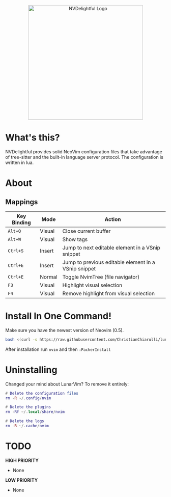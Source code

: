 <p align="center">
    <img
        width="360"
        src="https://raw.githubusercontent.com/Pocco81/TheSupercalifragilisticexpialidociousDots/dev/.config/nvim/resources/logo_nvdelightful.png"
        alt="NVDelightful Logo"
    />
</p>

# What's this?

NVDelightful provides solid NeoVim configuration files that take advantage of
tree-sitter and the built-in language server protocol. The configuration is written
in lua.

# About

## Mappings

| Key Binding | Mode   | Action                                               |
|-------------|--------|------------------------------------------------------|
| `Alt+Q`     | Visual | Close current buffer                                 |
| `Alt+W`     | Visual | Show tags                                            |
| `Ctrl+S`    | Insert | Jump to next editable element in a VSnip snippet     |
| `Ctrl+E`    | Insert | Jump to previous editable element in a VSnip snippet |
| `Ctrl+E`    | Normal | Toggle NvimTree (file navigator)                     |
| `F3`        | Visual | Highlight visual selection                           |
| `F4`        | Visual | Remove highlight from visual selection               |

# Install In One Command!

Make sure you have the newest version of Neovim (0.5).

``` bash
bash <(curl -s https://raw.githubusercontent.com/ChristianChiarulli/lunarvim/master/utils/installer/install.sh)
```

After installation run `nvim` and then `:PackerInstall`


# Uninstalling

Changed your mind about LunarVim? To remove it entirely:

``` lua
# Delete the configuration files
rm -R ~/.config/nvim

# Delete the plugins
rm -Rf ~/.local/share/nvim

# Delete the logs
rm -R ~/.cache/nvim
```

# TODO

**HIGH PRIORITY**
+ None

**LOW PRIORITY**
+ None

